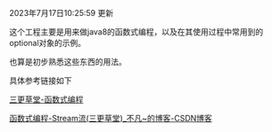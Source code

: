 2023年7月17日10:25:59 更新

这个工程主要是用来做java8的函数式编程，以及在其使用过程中常用到的optional对象的示例。

也算是初步熟悉这些东西的用法。

具体参考链接如下

[三更草堂-函数式编程](https://www.bilibili.com/video/BV1Gh41187uR/?share_source=copy_web&vd_source=8bf44ca5c931e034a5414073e957329d)

[函数式编程-Stream流(三更草堂)\_不凡\~的博客-CSDN博客](https://blog.csdn.net/Fristm/article/details/125222812)




